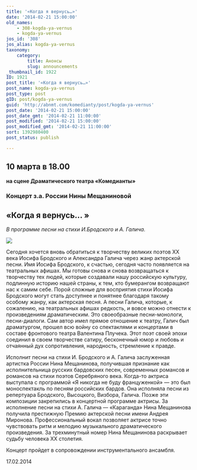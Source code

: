 ```yaml
---
title: '«Когда я вернусь…»'
date: '2014-02-21 15:00:00'
old_names:
    - 308-kogda-ya-vernus
    - kogda-ya-vernus
jos_id: '308'
jos_alias: kogda-ya-vernus
taxonomy:
    category:
        title: Анонсы
        slug: announcements
_thumbnail_id: 1922
ID: 1921
post_title: '«Когда я вернусь…»'
post_name: kogda-ya-vernus
post_type: post
gID: post/kogda-ya-vernus
guid: 'http://abnmt.com/komedianty/post/kogda-ya-vernus'
post_date: '2014-02-21 15:00:00'
post_date_gmt: '2014-02-21 11:00:00'
post_modified: '2014-02-21 15:00:00'
post_modified_gmt: '2014-02-21 11:00:00'
sort: 1392980400
post_status: publish

---
```


## 10 марта в 18.00


**на сцене Драматического театра «Комедианты»**


### Концерт з.а. России Нины Мещаниновой


## «Когда я вернусь... »


_В программе песни на стихи И.Бродского и А. Галича._


![](image-01.jpg)


Сегодня хочется вновь обратиться к творчеству великих поэтов ХХ века Иосифа Бродского и Александра Галича через жанр актерской песни. Имя Иосифа Бродского, к счастью, сегодня часто появляется на театральных афишах. Мы готовы снова и снова возвращаться к творчеству тех людей, которые создавали нашу российскую культуру, подлинную историю нашей страны, к тем, кто бумерангом возвращают нас к самим себе. Порой сложные для восприятия стихи Иосифа Бродского могут стать доступнее и понятнее благодаря такому особому жанру, как актерская песня. А песни Галича, которые, к сожалению, на театральных афишах редкость, и вовсе можно отнести к произведениям драматическим. Это своеобразные песни-монологи, песни-диалоги. Сам автор имел прямое отношение к театру, Галич был драматургом, прошел всю войну со спектаклями и концертами в составе фронтового театра Валентина Плучека. Этот поэт своей эпохи соединил в своем творчестве сатиру, бесконечный юмор и любовь и отчаянный дух сопротивления, народность, стремление к правде.


Исполнит песни на стихи И. Бродского и А. Галича заслуженная артистка России Нина Мещанинова, получившая признание как исполнительница русских бардовских песен, современных романсов и романсов на стихи поэтов Серебряного века. Когда-то актриса выступала с программой «Я никогда не буду француженкой» — это был моноспектакль по песням российских бардов. Она исполняла песни из репертуара Бродского, Высоцкого, Визбора, Галича. Позже эти композиции закрепились в концертной программе актрисы. За исполнение песни на стихи А. Галича — «Караганда» Нина Мещанинова получила престижную Премию актерской песни имени Андрея Миронова. Профессиональный вокал позволяет актрисе точно чувствовать ритм и мелодию музыкального драматического произведения. За трехминутный номер Нина Мещанинова раскрывает судьбу человека ХХ столетия.


Концерт пройдет в сопровождении инструментального ансамбля.


17.02.2014